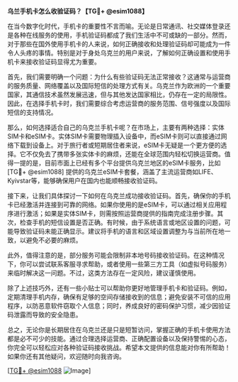 **乌兰手机卡怎么收验证码？【TG💪+ @esim1088】**

在当今数字化时代，手机卡的重要性不言而喻。无论是日常通讯、社交媒体登录还是各种在线服务的使用，手机验证码都成了我们生活中不可或缺的一部分。然而，对于那些在国外使用手机卡的人来说，如何正确接收和处理验证码却可能成为一件令人头疼的事情。特别是对于身处乌克兰的用户来说，了解如何正确设置和使用手机卡来接收验证码显得尤为重要。

首先，我们需要明确一个问题：为什么有些验证码无法正常接收？这通常与运营商的服务质量、网络覆盖以及国际短信的处理方式有关。乌克兰作为欧洲的一个重要国家，其通信技术虽然发展迅速，但与其他发达国家相比，仍存在一定的局限性。因此，在选择手机卡时，我们需要综合考虑运营商的服务范围、信号强度以及国际短信的支持情况。

那么，如何选择适合自己的乌克兰手机卡呢？在市场上，主要有两种选择：实体SIM卡和eSIM卡。实体SIM卡需要物理插入设备中，而eSIM卡则可以直接通过网络下载到设备上。对于旅行者或短期居住者来说，eSIM卡无疑是一个更方便的选择。它不仅免去了携带多张实体卡的麻烦，还能在全球范围内轻松切换运营商。值得一提的是，目前市面上已经有多个平台提供乌克兰地区的eSIM卡服务，比如[TG💪+ @esim1088] 提供的乌克兰eSIM卡套餐，涵盖了主流运营商如LIFE、Kyivstar等，能够确保用户在国内也能顺畅接收验证码。

接下来，让我们具体探讨一下如何在乌克兰成功接收验证码。首先，确保你的手机卡已经激活并连接到可靠的网络。如果你使用的是eSIM卡，可以通过相关应用程序进行激活；如果是实体SIM卡，则需按照运营商提供的指南完成注册步骤。其次，检查手机的短信设置是否正确。有时候，由于系统语言或地区设置的问题，可能导致验证码未能正确显示。建议将手机的语言和区域设置调整为与当前所在地一致，以避免不必要的麻烦。

此外，值得注意的是，部分服务可能会限制非本地号码接收验证码。在这种情况下，你可以尝试联系客服寻求帮助，或者使用一些第三方工具（如虚拟号码服务）来临时解决这一问题。不过，这类方法存在一定风险，建议谨慎使用。

除了上述技巧外，还有一些小贴士可以帮助你更好地管理手机卡和验证码。例如，定期清理手机内存，确保有足够的空间存储接收到的信息；避免安装不可信的应用程序，以防恶意软件窃取个人信息；同时，养成良好的密码保护习惯，减少因验证码泄露而导致的安全隐患。

总之，无论你是长期居住在乌克兰还是只是短暂访问，掌握正确的手机卡使用方法都是必不可少的技能。通过合理选择运营商、正确配置设备以及保持警惕的心态，你完全可以轻松应对各种验证码接收挑战。希望本文提供的信息能对你有所帮助！如果你还有其他疑问，欢迎随时向我咨询。

[[TG💪+ @esim1088](https://t.me/s/esim1088) ![Image](https://i.postimg.cc/4NQfJmqS/Snipaste-2025-05-13-00-14-12.png)]